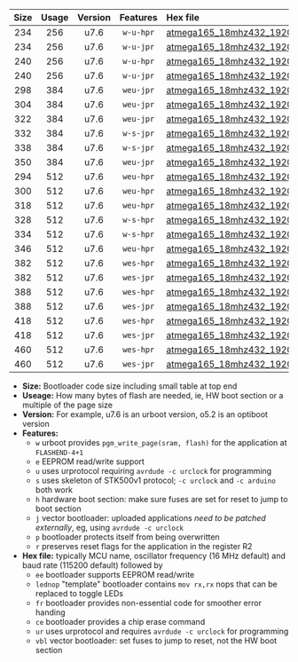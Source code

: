 |Size|Usage|Version|Features|Hex file|
|:-:|:-:|:-:|:-:|:--|
|234|256|u7.6|`w-u-hpr`|[atmega165_18mhz432_19200bps_ur.hex](https://raw.githubusercontent.com/stefanrueger/urboot/main/atmega165_18mhz432_19200bps_ur.hex)|
|234|256|u7.6|`w-u-jpr`|[atmega165_18mhz432_19200bps_ur_vbl.hex](https://raw.githubusercontent.com/stefanrueger/urboot/main/atmega165_18mhz432_19200bps_ur_vbl.hex)|
|240|256|u7.6|`w-u-hpr`|[atmega165_18mhz432_19200bps_lednop_ur.hex](https://raw.githubusercontent.com/stefanrueger/urboot/main/atmega165_18mhz432_19200bps_lednop_ur.hex)|
|240|256|u7.6|`w-u-jpr`|[atmega165_18mhz432_19200bps_lednop_ur_vbl.hex](https://raw.githubusercontent.com/stefanrueger/urboot/main/atmega165_18mhz432_19200bps_lednop_ur_vbl.hex)|
|298|384|u7.6|`weu-jpr`|[atmega165_18mhz432_19200bps_ee_ur_vbl.hex](https://raw.githubusercontent.com/stefanrueger/urboot/main/atmega165_18mhz432_19200bps_ee_ur_vbl.hex)|
|304|384|u7.6|`weu-jpr`|[atmega165_18mhz432_19200bps_ee_lednop_ur_vbl.hex](https://raw.githubusercontent.com/stefanrueger/urboot/main/atmega165_18mhz432_19200bps_ee_lednop_ur_vbl.hex)|
|322|384|u7.6|`weu-jpr`|[atmega165_18mhz432_19200bps_ee_lednop_fr_ur_vbl.hex](https://raw.githubusercontent.com/stefanrueger/urboot/main/atmega165_18mhz432_19200bps_ee_lednop_fr_ur_vbl.hex)|
|332|384|u7.6|`w-s-jpr`|[atmega165_18mhz432_19200bps_vbl.hex](https://raw.githubusercontent.com/stefanrueger/urboot/main/atmega165_18mhz432_19200bps_vbl.hex)|
|338|384|u7.6|`w-s-jpr`|[atmega165_18mhz432_19200bps_lednop_vbl.hex](https://raw.githubusercontent.com/stefanrueger/urboot/main/atmega165_18mhz432_19200bps_lednop_vbl.hex)|
|350|384|u7.6|`weu-jpr`|[atmega165_18mhz432_19200bps_ee_lednop_fr_ce_ur_vbl.hex](https://raw.githubusercontent.com/stefanrueger/urboot/main/atmega165_18mhz432_19200bps_ee_lednop_fr_ce_ur_vbl.hex)|
|294|512|u7.6|`weu-hpr`|[atmega165_18mhz432_19200bps_ee_ur.hex](https://raw.githubusercontent.com/stefanrueger/urboot/main/atmega165_18mhz432_19200bps_ee_ur.hex)|
|300|512|u7.6|`weu-hpr`|[atmega165_18mhz432_19200bps_ee_lednop_ur.hex](https://raw.githubusercontent.com/stefanrueger/urboot/main/atmega165_18mhz432_19200bps_ee_lednop_ur.hex)|
|318|512|u7.6|`weu-hpr`|[atmega165_18mhz432_19200bps_ee_lednop_fr_ur.hex](https://raw.githubusercontent.com/stefanrueger/urboot/main/atmega165_18mhz432_19200bps_ee_lednop_fr_ur.hex)|
|328|512|u7.6|`w-s-hpr`|[atmega165_18mhz432_19200bps.hex](https://raw.githubusercontent.com/stefanrueger/urboot/main/atmega165_18mhz432_19200bps.hex)|
|334|512|u7.6|`w-s-hpr`|[atmega165_18mhz432_19200bps_lednop.hex](https://raw.githubusercontent.com/stefanrueger/urboot/main/atmega165_18mhz432_19200bps_lednop.hex)|
|346|512|u7.6|`weu-hpr`|[atmega165_18mhz432_19200bps_ee_lednop_fr_ce_ur.hex](https://raw.githubusercontent.com/stefanrueger/urboot/main/atmega165_18mhz432_19200bps_ee_lednop_fr_ce_ur.hex)|
|382|512|u7.6|`wes-hpr`|[atmega165_18mhz432_19200bps_ee.hex](https://raw.githubusercontent.com/stefanrueger/urboot/main/atmega165_18mhz432_19200bps_ee.hex)|
|382|512|u7.6|`wes-jpr`|[atmega165_18mhz432_19200bps_ee_vbl.hex](https://raw.githubusercontent.com/stefanrueger/urboot/main/atmega165_18mhz432_19200bps_ee_vbl.hex)|
|388|512|u7.6|`wes-hpr`|[atmega165_18mhz432_19200bps_ee_lednop.hex](https://raw.githubusercontent.com/stefanrueger/urboot/main/atmega165_18mhz432_19200bps_ee_lednop.hex)|
|388|512|u7.6|`wes-jpr`|[atmega165_18mhz432_19200bps_ee_lednop_vbl.hex](https://raw.githubusercontent.com/stefanrueger/urboot/main/atmega165_18mhz432_19200bps_ee_lednop_vbl.hex)|
|418|512|u7.6|`wes-hpr`|[atmega165_18mhz432_19200bps_ee_lednop_fr.hex](https://raw.githubusercontent.com/stefanrueger/urboot/main/atmega165_18mhz432_19200bps_ee_lednop_fr.hex)|
|418|512|u7.6|`wes-jpr`|[atmega165_18mhz432_19200bps_ee_lednop_fr_vbl.hex](https://raw.githubusercontent.com/stefanrueger/urboot/main/atmega165_18mhz432_19200bps_ee_lednop_fr_vbl.hex)|
|460|512|u7.6|`wes-hpr`|[atmega165_18mhz432_19200bps_ee_lednop_fr_ce.hex](https://raw.githubusercontent.com/stefanrueger/urboot/main/atmega165_18mhz432_19200bps_ee_lednop_fr_ce.hex)|
|460|512|u7.6|`wes-jpr`|[atmega165_18mhz432_19200bps_ee_lednop_fr_ce_vbl.hex](https://raw.githubusercontent.com/stefanrueger/urboot/main/atmega165_18mhz432_19200bps_ee_lednop_fr_ce_vbl.hex)|

- **Size:** Bootloader code size including small table at top end
- **Useage:** How many bytes of flash are needed, ie, HW boot section or a multiple of the page size
- **Version:** For example, u7.6 is an urboot version, o5.2 is an optiboot version
- **Features:**
  + `w` urboot provides `pgm_write_page(sram, flash)` for the application at `FLASHEND-4+1`
  + `e` EEPROM read/write support
  + `u` uses urprotocol requiring `avrdude -c urclock` for programming
  + `s` uses skeleton of STK500v1 protocol; `-c urclock` and `-c arduino` both work
  + `h` hardware boot section: make sure fuses are set for reset to jump to boot section
  + `j` vector bootloader: uploaded applications *need to be patched externally*, eg, using `avrdude -c urclock`
  + `p` bootloader protects itself from being overwritten
  + `r` preserves reset flags for the application in the register R2
- **Hex file:** typically MCU name, oscillator frequency (16 MHz default) and baud rate (115200 default) followed by
  + `ee` bootloader supports EEPROM read/write
  + `lednop` "template" bootloader contains `mov rx,rx` nops that can be replaced to toggle LEDs
  + `fr` bootloader provides non-essential code for smoother error handing
  + `ce` bootloader provides a chip erase command
  + `ur` uses urprotocol and requires `avrdude -c urclock` for programming
  + `vbl` vector bootloader: set fuses to jump to reset, not the HW boot section
